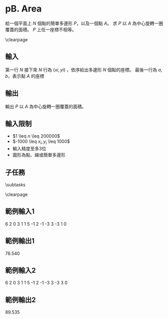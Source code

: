 # pB. Area

給一個平面上 $N$ 個點的簡單多邊形 $P$，以及一個點 $A$。
求 $P$ 以 $A$ 為中心旋轉一圈覆蓋的面積。
$P$ 上任一座標不相等。


\clearpage

## 輸入
第一行 $N$
接下來 $N$ 行為 $(xi, yi)$ ，依序給出多邊形 $N$ 個點的座標。
最後一行為 $a, b$，表示點 $A$ 的座標

## 輸出
輸出 $P$ 以 $A$ 為中心旋轉一圈覆蓋的面積。

## 輸入限制
 - $1 \leq $n$ \leq 200000$
 - $-1000 \leq $x_i, y_i$ \leq 1000$
 - 輸入精度至多3位
 - 圖形為點、線或簡單多邊形


## 子任務
\subtasks

\clearpage

## 範例輸入1
6
2 0
3 1
1 5
-1 2
-1 -3
3 -3
1 0

## 範例輸出1
78.540

## 範例輸入2
6
2 0
3 1
1 5
-1 2
-1 -3
3 -3
3 0

## 範例輸出2
89.535

